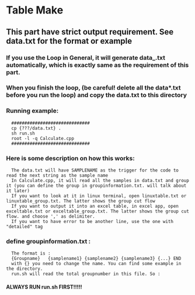 # Table Make
## This part have strict output requirement. See data.txt for the format or example
### If you use the Loop in General, it will generate data_.txt automatically, which is exactly same as the requirement of this part.
### When you finish the loop, (be careful! delete all the data*.txt before you run the loop) and copy the data.txt to this directory
### Running example:
      ##############################
      cp {???/data.txt} .
      sh run.sh
      root -l -q Calculate.cpp
      ##############################
### Here is some description on how this works:
      The data.txt will have SAMPLENAME as the trigger for the code to read the next string as the sample name
      In Calculate.cpp, it will read all the samples in data.txt and group it (you can define the group in groupinformation.txt. will talk about it later)
      If you want to look at it in linux terminal, open linuxtable.txt or linuxtable_group.txt. The latter shows the group cut flow
      If you want to output it into an excel table, in excel app, open exceltable.txt or exceltable_group.txt. The latter shows the group cut flow. and choose ',' as delimiter.
      If you want to have error to be another line, use the one with "detailed" tag
### define groupinformation.txt :      
      The format is : 
      {Groupname}   {samplename1} {samplename2} {samplename3} {...} END
      with {} you need to change the name. You can find some example in the directory.
      run.sh will read the total groupnumber in this file. So :
#### ALWAYS RUN run.sh FIRST!!!!!
